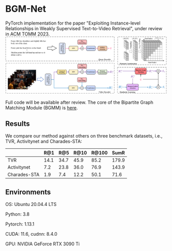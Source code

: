 # BGM-Net
PyTorch implementation for the paper "Exploiting Instance-level Relationships in Weakly Supervised Text-to-Video Retrieval", under review in ACM TOMM 2023.
![model_overview](./assets/arch.png)

Full code will be available after review. The core of the Bipartite Graph Matching Module (BGMM) is [here](./gadgets/match.py).
## Results
We compare our method against others on three benchmark datasets, i.e., TVR, Activitynet and Charades-STA:

|              | R@1  | R@5  | R@10 | R@100 | SumR  |
|--------------|------|------|------|-------|-------|
| TVR          | 14.1 | 34.7 | 45.9 | 85.2  | 179.9 |
| Activitynet  | 7.2  | 23.8 | 36.0 | 76.9  | 143.9 |
| Charades-STA | 1.9  | 7.4  | 12.2 | 50.1  | 71.6  |

## Environments

OS: Ubuntu 20.04.4 LTS 

Python: 3.8

Pytorch: 1.13.1

CUDA: 11.6, cudnn: 8.4.0

GPU: NVIDIA GeForce RTX 3090 Ti


